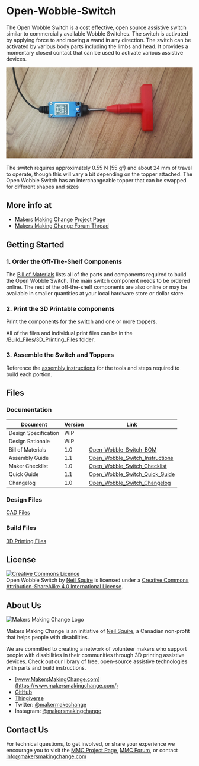 # Open-Wobble-Switch
The Open Wobble Switch is a cost effective, open source assistive switch similar to commercially available Wobble Switches. The switch is activated by applying force to and moving a wand in any direction. The switch can be activated by various body parts including the limbs and head. It provides a momentary closed contact that can be used to activate various assistive devices.

![Open Wobble Switch](Photos/Wobble_Tee.jpg)

The switch requires approximately 0.55 N (55 gf) and about 24 mm of travel to operate, though this will vary a bit depending on the topper attached. The Open Wobble Switch has an interchangeable topper that can be swapped for different shapes and sizes

## More info at
- [Makers Making Change Project Page](https://www.makersmakingchange.com/project/open-wobble-switch/)
- [Makers Making Change Forum Thread](https://forum.makersmakingchange.com/t/open-source-wobble-switch/271)


## Getting Started

### 1. Order the Off-The-Shelf Components

The [Bill of Materials](/Documentation/Open_Wobble_Switch_BOM.xlsx) lists all of the parts and components required to build the Open Wobble Switch. The main switch component needs to be ordered online. The rest of the off-the-shelf components are also online or may be available in smaller quantities at your local hardware store or dollar store.


### 2. Print the 3D Printable components

Print the components for the switch and one or more toppers.

All of the files and individual print files can be in the [/Build_Files/3D_Printing_Files](/Build_Files/3D_Printing/) folder.

### 3. Assemble the Switch and Toppers

Reference the [assembly instructions](/Documentation/Open_Wobble_Switch_Instructions_v1.1.pdf) for the tools and steps required to build each portion.

## Files
### Documentation
| Document             | Version | Link |
|----------------------|---------|------|
| Design Specification | WIP     |      |
| Design Rationale     | WIP     |      |
| Bill of Materials    | 1.0     | [Open_Wobble_Switch_BOM](/Documentation/Open_Wobble_Switch_BOM.xlsx)      |
| Assembly Guide       | 1.1     | [Open_Wobble_Switch_Instructions](/Documentation/Open_Wobble_Switch_Instructions_v1.1.pdf)     |
| Maker Checklist      | 1.0     | [Open_Wobble_Switch_Checklist](/Documentation/Open_Wobble_Switch_Checklist_v1.0.pdf)     |
| Quick Guide           | 1.1     |  [Open_Wobble_Switch_Quick_Guide](/Documentation/Open_Wobble_Switch_Quick_Guide_v1.1.pdf)    |
| Changelog              | 1.0    |  [Open_Wobble_Switch_Changelog](/Documentation/Open_Wobble_Switch_Changelog_v1.0.pdf)     |

### Design Files
[CAD Files](/Design_Files)

### Build Files
[3D Printing Files](/Build_Files/3D_Printing)


## License
<a rel="license" href="http://creativecommons.org/licenses/by-sa/4.0/"><img alt="Creative Commons Licence" style="border-width:0" src="https://i.creativecommons.org/l/by-sa/4.0/88x31.png" /></a><br /><span xmlns:dct="http://purl.org/dc/terms/" property="dct:title">Open Wobble Switch</span> by <a xmlns:cc="http://creativecommons.org/ns#" href="www.makersmakingchange.com" property="cc:attributionName" rel="cc:attributionURL">Neil Squire</a> is licensed under a <a rel="license" href="http://creativecommons.org/licenses/by-sa/4.0/">Creative Commons Attribution-ShareAlike 4.0 International License</a>.


## About Us

<img src="https://www.makersmakingchange.com/wp-content/uploads/logo/mmc_logo.svg" width="500" alt="Makers Making Change Logo">

Makers Making Change is an initiative of [Neil Squire](https://www.neilsquire.ca/), a Canadian non-profit that helps people with disabilities.

We are committed to creating a network of volunteer makers who support people with disabilities in their communities through 3D printing assistive devices. Check out our library of free, open-source assistive technologies with parts and build instructions.

 - [www.MakersMakingChange.com](https://www.makersmakingchange.com/)
 - [GitHub](https://github.com/makersmakingchange)
 - [Thingiverse](https://www.thingiverse.com/makersmakingchange/about)
 - Twitter: [@makermakechange](https://twitter.com/makermakechange)
 - Instagram: [@makersmakingchange](https://www.instagram.com/makersmakingchange)

## Contact Us

For technical questions, to get involved, or share your experience we encourage you to visit the [MMC Project Page]( https://www.makersmakingchange.com/project), [MMC Forum](https://forum.makersmakingchange.com), or contact info@makersmakingchange.com

